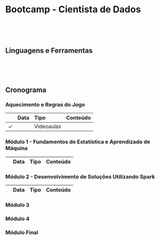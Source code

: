 # Bootcamp - Cientista de Dados
<br><br><br>

## Linguagens e Ferramentas


<br><br><br>

## Cronograma
### Aquecimento e Regras do Jogo
| | Data | Tipo | Conteúdo |
|:---:|:---:|:---|:---|
| &check; | | Videoaulas | |

### Módulo 1 - Fundamentos de Estatística e Aprendizado de Máquina
| | Data | Tipo | Conteúdo |
|:---:|:---:|:---|:---|


### Módulo 2 - Desenvolvimento de Soluções Utilizando Spark
| | Data | Tipo | Conteúdo |
|:---:|:---:|:---|:---|


### Módulo 3


### Módulo 4


### Módulo Final